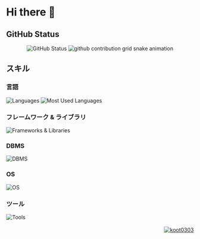 <h1>Hi there 👋</h1>

<div>
    <h2>GitHub Status</h2>
    <div align="center">
        <img src="https://github-profile-summary-cards.vercel.app/api/cards/profile-details?username=koot0303&theme=dark" alt="GitHub Status">
        <img src="https://raw.githubusercontent.com/koot0303/koot0303/output/github-contribution-grid-snake.svg" alt="github contribution grid snake animation">
</div>

<div>
    <h2>スキル</h2>
    <div>
        <h3>言語</h3>
            <img align="top"src="https://skillicons.dev/icons?i=python,javascript,html,css" alt="Languages">
            <img src="https://github-readme-stats.vercel.app/api/top-langs/?username=koot0303&layout=compact&theme=dark" alt="Most Used Languages">
    </div>
    <div>
        <h3>フレームワーク & ライブラリ</h3>
            <img src="https://skillicons.dev/icons?i=django,flask,vuejs,nodejs" alt="Frameworks & Libraries">
    </div>
    <div>
        <h3>DBMS</h3>
            <img src="https://skillicons.dev/icons?i=mysql,sqlite" alt="DBMS">
    </div>
    <div>
        <h3>OS</h3>
            <img src="https://skillicons.dev/icons?i=windows,linux,raspberrypi" alt="OS">
    </div>
    <div>
        <h3>ツール</h3>
            <img src="https://skillicons.dev/icons?i=git,github,vscode" alt="Tools">
    </div>
</div>

<br>

<div align="right">
    <a href="https://github.com/koot0303/">
        <img src="https://komarev.com/ghpvc/?username=koot0303" alt="koot0303">
    </a>
</div>